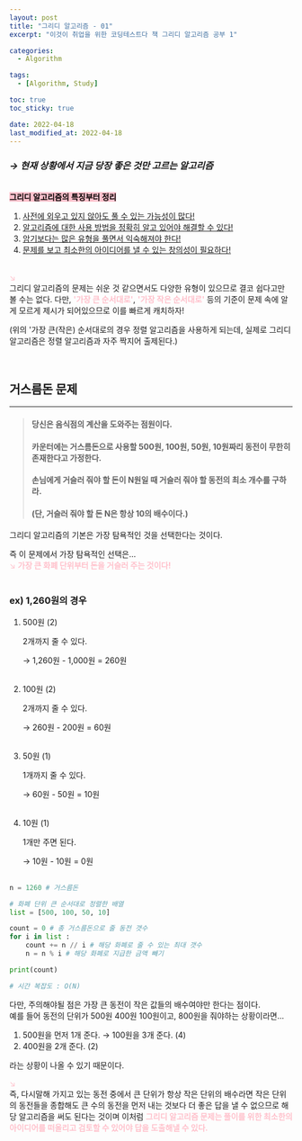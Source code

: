 ```yaml
---
layout: post
title: "그리디 알고리즘 - 01"
excerpt: "이것이 취업을 위한 코딩테스트다 책 그리디 알고리즘 공부 1"

categories:
  - Algorithm

tags:
  - [Algorithm, Study]

toc: true
toc_sticky: true

date: 2022-04-18
last_modified_at: 2022-04-18
---
```


### _→ 현재 상황에서 지금 당장 좋은 것만 고르는 알고리즘_

&nbsp;  
<span style='background-color: pink; color: black'>**그리디 알고리즘의 특징부터 정리**</span>

1. <u>사전에 외우고 있지 않아도 풀 수 있는 가능성이 많다!</u>
2. <u>알고리즘에 대한 사용 방법을 정확히 알고 있어야 해결할 수 있다!</u>
3. <u>암기보다는 많은 유형을 풀면서 익숙해져야 한다!</u>
4. <u>문제를 보고 최소한의 아이디어를 낼 수 있는 창의성이 필요하다!</u>
   &nbsp;  
   &nbsp;

<span style="color: pink">↘︎</span>  
그리디 알고리즘의 문제는 쉬운 것 같으면서도 다양한 유형이 있으므로 결코 쉽다고만 볼 수는 없다. 다만, <span style='color: pink'>**'가장 큰 순서대로'**</span>, <span style='color: pink'>**'가장 작은 순서대로'**</span> 등의 기준이 문제 속에 알게 모르게 제시가 되어있으므로 이를 빠르게 캐치하자!

(위의 '가장 큰(작은) 순서대로의 경우 정렬 알고리즘을 사용하게 되는데, 실제로 그리디 알고리즘은 정렬 알고리즘과 자주 짝지어 출제된다.)

&nbsp;

## **거스름돈 문제**

---

> #### 당신은 음식점의 계산을 도와주는 점원이다.
>
> #### 카운터에는 거스름돈으로 사용할 500원, 100원, 50원, 10원짜리 동전이 무한히 존재한다고 가정한다.
>
> #### 손님에게 거슬러 줘야 할 돈이 N원일 때 거슬러 줘야 할 동전의 최소 개수를 구하라.
>
> #### (단, 거슬러 줘야 할 돈 N은 항상 10의 배수이다.)

그리디 알고리즘의 기본은 가장 탐욕적인 것을 선택한다는 것이다.

즉 이 문제에서 가장 탐욕적인 선택은...  
<span style='color: pink'>↘︎ **가장 큰 화폐 단위부터 돈을 거슬러 주는 것이다!**</span>  
&nbsp;

### ex) **1,260원의 경우**

1. 500원 (2)

   2개까지 줄 수 있다.

   → 1,260원 - 1,000원 = 260원  
   &nbsp;

2. 100원 (2)

   2개까지 줄 수 있다.

   → 260원 - 200원 = 60원  
   &nbsp;

3. 50원 (1)

   1개까지 줄 수 있다.

   → 60원 - 50원 = 10원  
   &nbsp;

4. 10원 (1)

   1개만 주면 된다.

   → 10원 - 10원 = 0원  
   &nbsp;

```python
n = 1260 # 거스름돈

# 화폐 단위 큰 순서대로 정렬한 배열
list = [500, 100, 50, 10]

count = 0 # 총 거스름돈으로 줄 동전 갯수
for i in list :
    count += n // i # 해당 화폐로 줄 수 있는 최대 갯수
    n = n % i # 해당 화폐로 지급한 금액 빼기

print(count)

# 시간 복잡도 : O(N)
```

다만, 주의해야될 점은 가장 큰 동전이 작은 값들의 배수여야만 한다는 점이다.  
예를 들어 동전의 단위가 500원 400원 100원이고, 800원을 줘야하는 상황이라면...

1. 500원을 먼저 1개 준다. → 100원을 3개 준다. (4)
2. 400원을 2개 준다. (2)

라는 상황이 나올 수 있기 때문이다.

<span style="color: pink">↘︎</span>  
즉, 다시말해 가지고 있는 동전 중에서 큰 단위가 항상 작은 단위의 배수라면 작은 단위의 동전들을 종합해도 큰 수의 동전을 먼저 내는 것보다 더 좋은 답을 낼 수 없으므로 해당 알고리즘을 써도 된다는 것이며 이처럼 **<span style='color: pink'>그리디 알고리즘 문제는 풀이를 위한 최소한의 아이디어를 떠올리고 검토할 수 있어야 답을 도출해낼 수 있다.</span>**
